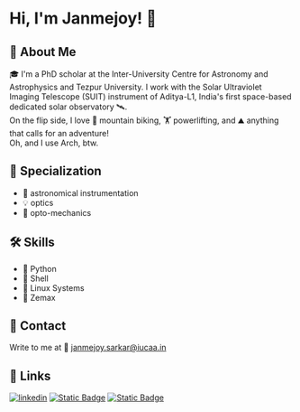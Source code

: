 
# Hi, I'm Janmejoy! 👋

## 🚀 About Me
🎓 I'm a PhD scholar at the Inter-University Centre for Astronomy and Astrophysics and Tezpur University.
I work with the Solar Ultraviolet Imaging Telescope (SUIT) instrument of Aditya-L1, India's first space-based dedicated solar observatory 🛰.  
On the flip side, I love 🚵 mountain biking, 🏋 powerlifting, and ⛰ anything that calls for an adventure!  
Oh, and I use Arch, btw.

## 💫 Specialization
- 🔭 astronomical instrumentation
- 💡 optics
- 🔧 opto-mechanics

## 🛠 Skills
- 🐍 Python
- 🐚 Shell
- 🐧 Linux Systems
- 📸 Zemax

## 💬 Contact
Write to me at 📧 janmejoy.sarkar@iucaa.in 

## 🔗 Links
[![linkedin](https://img.shields.io/badge/linkedin-0A66C2?style=for-the-badge&logo=linkedin&logoColor=white)](https://in.linkedin.com/in/janmejoy-sarkar-2520b923a)
[![Static Badge](https://img.shields.io/badge/WEBSITE-red?style=for-the-badge&logoColor=red)](https://suit.iucaa.in/people/janmejoy)
[![Static Badge](https://img.shields.io/badge/OrcID-green?style=for-the-badge&logoColor=red)](https://orcid.org/0000-0002-8560-318X)
